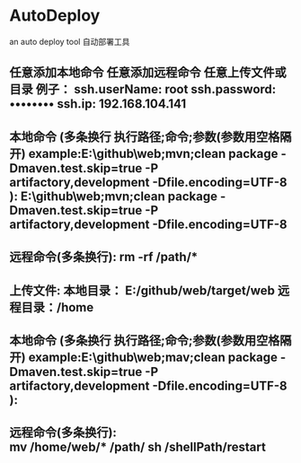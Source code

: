 # AutoDeploy
an auto deploy tool  自动部署工具

任意添加本地命令
任意添加远程命令
任意上传文件或目录
例子：
ssh.userName: root ssh.password: ••••••••  ssh.ip:  192.168.104.141
--------------------------------------------------------------------------------------------------------------------------------------------------------------------------------- 
本地命令 (多条换行 执行路径;命令;参数(参数用空格隔开) example:E:\github\web;mvn;clean package -Dmaven.test.skip=true -P artifactory,development -Dfile.encoding=UTF-8 ): 
E:\github\web;mvn;clean package -Dmaven.test.skip=true -P artifactory,development -Dfile.encoding=UTF-8 
--------------------------------------------------------------------------------------------------------------------------------------------------------------------------------- 
远程命令(多条换行):
rm -rf /path/*
--------------------------------------------------------------------------------------------------------------------------------------------------------------------------------- 
上传文件: 本地目录： E:/github/web/target/web 远程目录：/home
--------------------------------------------------------------------------------------------------------------------------------------------------------------------------------- 
本地命令 (多条换行 执行路径;命令;参数(参数用空格隔开) example:E:\github\web;mav;clean package -Dmaven.test.skip=true -P artifactory,development -Dfile.encoding=UTF-8 ): 
--------------------------------------------------------------------------------------------------------------------------------------------------------------------------------- 
远程命令(多条换行):  
mv /home/web/* /path/
sh /shellPath/restart
--------------------------------------------------------------------------------------------------------------------------------------------------------------------------------- 
